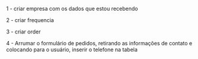 1 - criar empresa com os dados que estou recebendo

2 - criar frequencia

3 - criar order

4 - Arrumar o formulário de pedidos, retirando as informações de contato e colocando para o usuário, inserir o telefone na tabela
